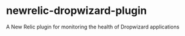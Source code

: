# newrelic-dropwizard-plugin
A New Relic plugin for monitoring the health of Dropwizard applications
